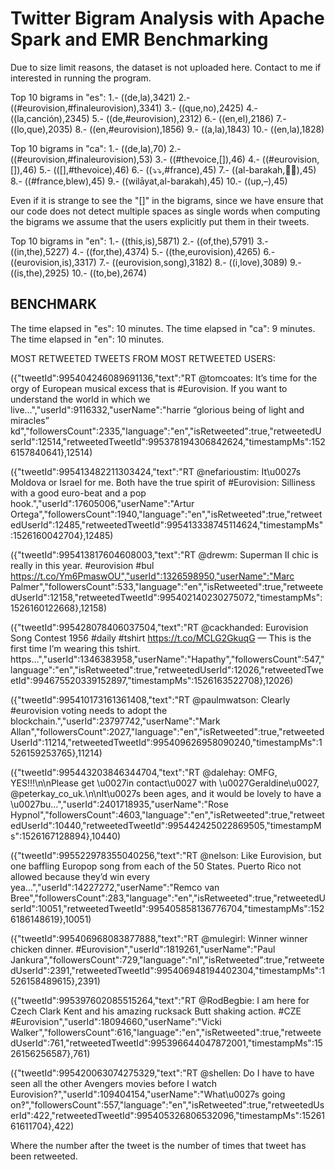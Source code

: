 # Twitter Bigram Analysis with Apache Spark and EMR Benchmarking
Due to size limit reasons, the dataset is not uploaded here. Contact to me if interested in running the program. 

Top 10 bigrams in "es":
1.- ((de,la),3421)
2.- ((#eurovision,#finaleurovision),3341)
3.- ((que,no),2425)
4.- ((la,canción),2345)
5.- ((de,#eurovision),2312)
6.- ((en,el),2186)
7.- ((lo,que),2035)
8.- ((en,#eurovision),1856)
9.- ((a,la),1843)
10.- ((en,la),1828)

Top 10 bigrams in "ca":
1.- ((de,la),70)
2.- ((#eurovision,#finaleurovision),53)
3.- ((#thevoice,[]),46)
4.- ((#eurovision,[]),46)
5.- (([],#thevoice),46)
6.- ((⤵️⤵️,#france),45)
7.- ((al-barakah,🎥🎥),45)
8.- ((#france,blew),45)
9.- ((wilāyat,al-barakah),45)
10.- ((up,–),45)

Even if it is strange to see the "[]" in the bigrams, since we have 
ensure that our code does not detect multiple spaces as single words when 
computing the bigrams we assume that the users explicitly put them in 
their tweets.

Top 10 bigrams in "en":
1.- ((this,is),5871)
2.- ((of,the),5791)
3.- ((in,the),5227)
4.- ((for,the),4374)
5.- ((the,eurovision),4265)
6.- ((eurovision,is),3317)
7.- ((eurovision,song),3182)
8.- ((i,love),3089)
9.- ((is,the),2925)
10.- ((to,be),2674)

## BENCHMARK
The time elapsed in "es": 10 minutes.
The time elapsed in "ca": 9 minutes.
The time elapsed in "en": 10 minutes.

MOST RETWEETED TWEETS FROM MOST RETWEETED USERS:

({"tweetId":995404246089691136,"text":"RT @tomcoates: It’s time for the orgy of European musical excess that is #Eurovision. If you want to understand the world in which we live…","userId":9116332,"userName":"harrie “glorious being of light and miracles” kd","followersCount":2335,"language":"en","isRetweeted":true,"retweetedUserId":12514,"retweetedTweetId":995378194306842624,"timestampMs":1526157840641},12514)

({"tweetId":995413482211303424,"text":"RT @nefarioustim: It\u0027s Moldova or Israel for me. Both have the true spirit of #Eurovision: Silliness with a good euro-beat and a pop hook.","userId":17605006,"userName":"Artur Ortega","followersCount":1940,"language":"en","isRetweeted":true,"retweetedUserId":12485,"retweetedTweetId":995413338745114624,"timestampMs":1526160042704},12485)

({"tweetId":995413817604608003,"text":"RT @drewm: Superman II chic is really in this year. #eurovision #bul https://t.co/Ym6PmaswOU","userId":1326598950,"userName":"Marc Palmer","followersCount":533,"language":"en","isRetweeted":true,"retweetedUserId":12158,"retweetedTweetId":995402140230275072,"timestampMs":1526160122668},12158)

({"tweetId":995428078406037504,"text":"RT @cackhanded: Eurovision Song Contest 1956 #daily #tshirt https://t.co/MCLG2GkuqG — This is the first time I’m wearing this tshirt. https…","userId":1346383958,"userName":"Hapathy","followersCount":547,"language":"en","isRetweeted":true,"retweetedUserId":12026,"retweetedTweetId":994675520339152897,"timestampMs":1526163522708},12026)

({"tweetId":995410173161361408,"text":"RT @paulmwatson: Clearly #eurovision voting needs to adopt the blockchain.","userId":23797742,"userName":"Mark Allan","followersCount":2027,"language":"en","isRetweeted":true,"retweetedUserId":11214,"retweetedTweetId":995409626958090240,"timestampMs":1526159253765},11214)

({"tweetId":995443203846344704,"text":"RT @dalehay: OMFG, YES!!!\n\nPlease get \u0027in contact\u0027 with \u0027Geraldine\u0027, @peterkay_co_uk.\n\nIt\u0027s been ages, and it would be lovely to have a \u0027bu…","userId":2401718935,"userName":"Rose Hypnol","followersCount":4603,"language":"en","isRetweeted":true,"retweetedUserId":10440,"retweetedTweetId":995442425022869505,"timestampMs":1526167128894},10440)

({"tweetId":995522978355040256,"text":"RT @nelson: Like Eurovision, but one baffling Europop song from each of the 50 States. Puerto Rico not allowed because they’d win every yea…","userId":14227272,"userName":"Remco van Bree","followersCount":283,"language":"en","isRetweeted":true,"retweetedUserId":10051,"retweetedTweetId":995405858136776704,"timestampMs":1526186148619},10051)

({"tweetId":995406968083877888,"text":"RT @mulegirl: Winner winner chicken dinner. #Eurovision","userId":1819261,"userName":"Paul Jankura","followersCount":729,"language":"nl","isRetweeted":true,"retweetedUserId":2391,"retweetedTweetId":995406948194402304,"timestampMs":1526158489615},2391)

({"tweetId":995397602085515264,"text":"RT @RodBegbie: I am here for Czech Clark Kent and his amazing rucksack Butt shaking action. #CZE #Eurovision","userId":18094660,"userName":"Vicki Walker","followersCount":616,"language":"en","isRetweeted":true,"retweetedUserId":761,"retweetedTweetId":995396644047872001,"timestampMs":1526156256587},761)

({"tweetId":995420063074275329,"text":"RT @shellen: Do I have to have seen all the other Avengers movies before I watch Eurovision?","userId":109404154,"userName":"What\u0027s going on‽","followersCount":557,"language":"en","isRetweeted":true,"retweetedUserId":422,"retweetedTweetId":995405326806532096,"timestampMs":1526161611704},422)

Where the number after the tweet is the number of times that tweet has been retweeted.
